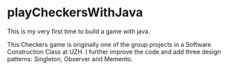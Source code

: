# playCheckersWithJava
This is my very first time to build a game with java.

This Checkers game is originally one of the group projects in a Software Construction Class at UZH. I further improve the code and add  three design patterns: Singleton, Observer and Memento.
